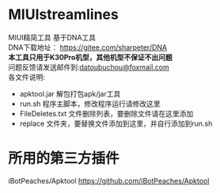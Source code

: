 # MIUIstreamlines
MIUI精简工具 基于DNA工具  
DNA下载地址： https://gitee.com/sharpeter/DNA  
**本工具只用于K30Pro机型，其他机型不保证不出问题**  
问题反馈请发送邮件到:datoubuchou@foxmail.com  
各文件说明:  
-  apktool.jar       解包打包apk/jar工具  
-  run.sh            程序主脚本，修改程序运行请修改这里  
-  FileDeletes.txt   文件删除列表，要删除文件请在这里添加  
-  replace           文件夹，要替换文件添加到这里，并自行添加到run.sh  

所用的第三方插件  
=======================
iBotPeaches/Apktool https://github.com/iBotPeaches/Apktool  
